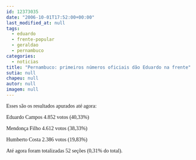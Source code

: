 ```yaml
---
id: 12373035
date: "2006-10-01T17:52:00+00:00"
last_modified_at: null
tags:
  - eduardo
  - frente-popular
  - geraldao
  - pernambuco
categories:
  - noticias
title: "Pernambuco: primeiros números oficiais dão Eduardo na frente"
sutia: null
chapeu: null
autor: null
imagem: null
---
```

<p><P><FONT face=Verdana>Esses são os resultados apurados até agora:</FONT></P></p>
<p><P><FONT face=Verdana>Eduardo Campos 4.852 votos&nbsp;(40,33%)</FONT></P></p>
<p><P><FONT face=Verdana>Mendonça Filho 4.612 votos (38,33%)</FONT></P></p>
<p><P><FONT face=Verdana>Humberto Costa 2.386 votos&nbsp;(19,83%)</FONT></P></p>
<p><P><FONT face=Verdana>Até agora foram totalizadas 52 seções (0,31% do total).</FONT></P> </p>

